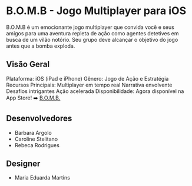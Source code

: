 # B.O.M.B - Jogo Multiplayer para iOS
B.O.M.B é um emocionante jogo multiplayer que convida você e seus amigos para uma aventura repleta de ação como agentes detetives em busca de um vilão notório. Seu grupo deve alcançar o objetivo do jogo antes que a bomba exploda.

## Visão Geral
Plataforma: iOS (iPad e iPhone)
Gênero: Jogo de Ação e Estratégia
Recursos Principais:
Multiplayer em tempo real
Narrativa envolvente
Desafios intrigantes
Ação acelerada
Disponibilidade: Agora disponível na App Store! ➡️ [B.O.M.B.](https://apps.apple.com/br/app/b-o-m-b/id6461695756?l=en-GB)

## Desenvolvedores

- Barbara Argolo
- Caroline Stelitano
- Rebeca Rodrigues

## Designer
- Maria Eduarda Martins
